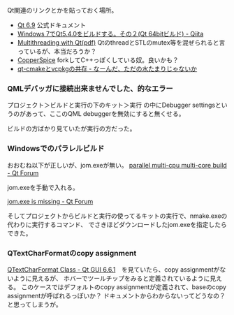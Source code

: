 Qt関連のリンクとかを貼っておく場所。

- [Qt 6.9](https://doc.qt.io/qt-6/) 公式ドキュメント
- [Windows 7でQt5.4.0をビルドする。その２(Qt 64bitビルド) - Qiita](https://qiita.com/Chironian/items/acb465f388aa75f5d6a5)
- [Multithreading with Qt(pdf)](https://www.kdab.com/wp-content/uploads/stories/multithreading-with-qt-1.pdf) QtのthreadとSTLのmutex等を混ぜられると言っているが、本当だろうか？
- [CopperSpice](https://www.copperspice.com/) forkしてC++っぽくしている奴。良いかも？
- [qt-cmakeとvcpkgの共存 - なーんだ、ただの水たまりじゃないか](https://karino2.github.io/2025/04/22/qt_vcpkg_cmake.html)

### QMLデバッガに接続出来ませんでした、的なエラー

プロジェクト＞ビルドと実行の下のキット＞実行 の中にDebugger settingsというのがあって、ここのQML debuggerを無効にすると無くせる。

ビルドの方ばかり見ていたが実行の方だった。

### Windowsでのパラレルビルド

おおむね以下が正しいが、jom.exeが無い。 [parallel multi-cpu multi-core build - Qt Forum](https://forum.qt.io/topic/70247/parallel-multi-cpu-multi-core-build/5)

jom.exeを手動で入れる。

[jom.exe is missing - Qt Forum](https://forum.qt.io/topic/121491/jom-exe-is-missing/2)

そしてプロジェクトからビルドと実行の使ってるキットの実行で、nmake.exeの代わりに実行するコマンド、
でさきほどダウンロードしたjom.exeを指定したらできた。

### QTextCharFormatのcopy assignment

[QTextCharFormat Class - Qt GUI 6.6.1](https://doc.qt.io/qt-6/qtextcharformat.html)　を見ていたら、copy assignmentがないように見えるが、
ホバーでツールチップをみると定義されているように見える。
このケースではデフォルトのcopy assignmentが定義されて、baseのcopy assignmentが呼ばれるっぽいか？
ドキュメントからわからないってどうなの？と思ってしまうが。